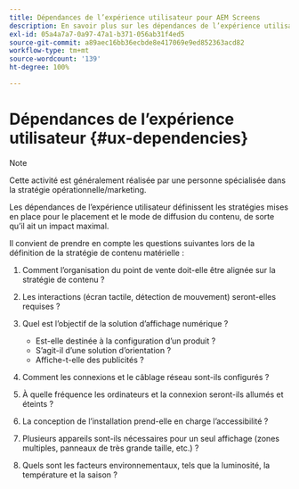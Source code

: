 ```yaml
---
title: Dépendances de l’expérience utilisateur pour AEM Screens
description: En savoir plus sur les dépendances de l’expérience utilisateur pour AEM Screens.
exl-id: 05a4a7a7-0a97-47a1-b371-056ab31f4ed5
source-git-commit: a89aec16bb36ecbde8e417069e9ed852363acd82
workflow-type: tm+mt
source-wordcount: '139'
ht-degree: 100%

---
```


# Dépendances de l’expérience utilisateur {#ux-dependencies}

>[!NOTE]
>
>Cette activité est généralement réalisée par une personne spécialisée dans la stratégie opérationnelle/marketing.

Les dépendances de l’expérience utilisateur définissent les stratégies mises en place pour le placement et le mode de diffusion du contenu, de sorte qu’il ait un impact maximal.

Il convient de prendre en compte les questions suivantes lors de la définition de la stratégie de contenu matérielle :

1. Comment l’organisation du point de vente doit-elle être alignée sur la stratégie de contenu ?

1. Les interactions (écran tactile, détection de mouvement) seront-elles requises ?

1. Quel est l’objectif de la solution d’affichage numérique ?

   * Est-elle destinée à la configuration d’un produit ?
   * S’agit-il d’une solution d’orientation ?
   * Affiche-t-elle des publicités ?

1. Comment les connexions et le câblage réseau sont-ils configurés ?

1. À quelle fréquence les ordinateurs et la connexion seront-ils allumés et éteints ?

1. La conception de l’installation prend-elle en charge l’accessibilité ?

1. Plusieurs appareils sont-ils nécessaires pour un seul affichage (zones multiples, panneaux de très grande taille, etc.) ?

1. Quels sont les facteurs environnementaux, tels que la luminosité, la température et la saison ?
